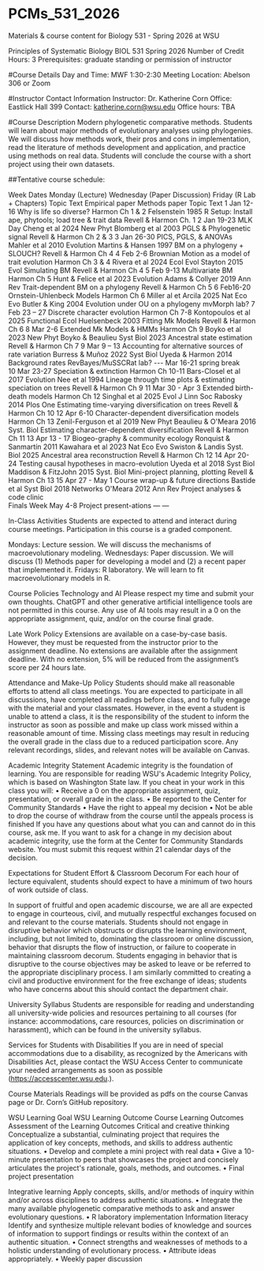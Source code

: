# PCMs_531_2026
Materials &amp; course content for Biology 531 - Spring 2026 at WSU

Principles of Systematic Biology
BIOL 531
Spring 2026
Number of Credit Hours: 3
Prerequisites: graduate standing or permission of instructor

#Course Details
Day and Time: MWF 1:30-2:30
Meeting Location: Abelson 306 or Zoom

#Instructor Contact Information
Instructor: Dr. Katherine Corn
Office: Eastlick Hall 399
Contact: katherine.corn@wsu.edu
Office hours: TBA

#Course Description
Modern phylogenetic comparative methods. Students will learn about major methods of evolutionary analyses using phylogenies. We will discuss how methods work, their pros and cons in implementation, read the literature of methods development and application, and practice using methods on real data. Students will conclude the course with a short project using their own datasets.


##Tentative course schedule:

Week	Dates	Monday (Lecture)	Wednesday (Paper Discussion)	Friday (R Lab + Chapters)
		Topic	Text	Empirical paper	Methods paper	Topic	Text
1	Jan 12-16	Why is life so diverse?	Harmon Ch 1 & 2		Felsenstein 1985	R Setup: Install ape, phytools; load tree & trait data	Revell & Harmon Ch. 1
2	Jan 19-23	MLK Day		Cheng et al 2024 New Phyt	Blomberg et al 2003	PGLS & Phylogenetic signal	Revell & Harmon Ch 2 & 3
3	Jan 26-30	PICS, PGLS, & ANOVAs		Mahler et al 2010 Evolution	Martins & Hansen 1997	BM on a phylogeny + SLOUCH?	Revell & Harmon Ch 4
4	Feb 2-6	Brownian Motion as a model of trait evolution	Harmon Ch 3 & 4	Rivera et al 2024 Ecol Evol	Stayton 2015 Evol	Simulating BM	Revell & Harmon Ch 4
5	Feb 9-13	Multivariate BM	Harmon Ch 5	Hunt & Felice et al 2023 Evolution	Adams & Collyer 2019 Ann Rev	Trait-dependent BM on a phylogeny	Revell & Harmon Ch 5
6	Feb16-20	Ornstein-Uhlenbeck Models	Harmon Ch 6	Miller al et Arcila 2025 Nat Eco Evo	Butler & King 2004	Evolution under OU on a phylogeny	mvMorph lab?
7	Feb 23 – 27	Discrete character evolution	Harmon Ch 7-8	Kontopoulos et al 2025 Functional Ecol	Huelsenbeck 2003	Fitting Mk Models	Revell & Harmon Ch 6
8	Mar 2-6	Extended Mk Models & HMMs	Harmon Ch 9	Boyko et al 2023 New Phyt	Boyko & Beaulieu Syst Biol 2023	Ancestral state estimation	Revell & Harmon Ch 7
9	Mar 9 – 13	Accounting for alternative sources of rate variation		Burress & Muñoz 2022 Syst Biol	Uyeda & Harmon 2014	Background rates	RevBayes/MuSSCRat lab?
---	Mar 16-21	spring break					
10	Mar 23-27	Speciation & extinction	Harmon Ch 10-11	Bars-Closel et al 2017 Evolution	Nee et al 1994	Lineage through time plots & estimating speciation on trees	Revell & Harmon Ch 9
11	Mar 30 - Apr 3	Extended birth-death models	Harmon Ch 12	Singhal et al 2025 Evol J Linn Soc	Rabosky 2014 Plos One	Estimating time-varying diversification on trees	Revell & Harmon Ch 10
12	Apr 6-10	Character-dependent diversification models	Harmon Ch 13	Zenil-Ferguson et al 2019 New Phyt	Beaulieu & O'Meara 2016 Syst. Biol	Estimating character-dependent diversification	Revell & Harmon Ch 11
13	Apr 13 - 17	Biogeo-graphy & community ecology	Ronquist & Sanmartín 2011	Kawahara et al 2023 Nat Eco Evo	Swiston & Landis Syst. Biol 2025	Ancestral area reconstruction	Revell & Harmon Ch 12
14	Apr 20-24	Testing causal hypotheses in macro-evolution		Uyeda et al 2018 Syst Biol	Maddison & FitzJohn 2015 Syst. Biol	Mini-project planning, plotting	Revell & Harmon Ch 13
15	Apr 27 - May 1	Course wrap-up & future directions		Bastide et al Syst Biol 2018 Networks	O'Meara 2012 Ann Rev	Project analyses & code clinic	
Finals Week	May 4-8	Project present-ations		—		—	

In-Class Activities
Students are expected to attend and interact during course meetings. Participation in this course is a graded component.

Mondays: Lecture session. We will discuss the mechanisms of macroevolutionary modeling.
Wednesdays: Paper discussion. We will discuss (1) Methods paper for developing a model and (2) a recent paper that implemented it.
Fridays: R laboratory. We will learn to fit macroevolutionary models in R.


Course Policies
Technology and AI
Please respect my time and submit your own thoughts. ChatGPT and other generative artificial intelligence tools are not permitted in this course. Any use of AI tools may result in a 0 on the appropriate assignment, quiz, and/or on the course final grade. 

Late Work Policy
Extensions are available on a case-by-case basis. However, they must be requested from the instructor prior to the assignment deadline. No extensions are available after the assignment deadline. With no extension, 5% will be reduced from the assignment’s score per 24 hours late.
  
Attendance and Make-Up Policy 
Students should make all reasonable efforts to attend all class meetings. You are expected to participate in all discussions, have completed all readings before class, and to fully engage with the material and your classmates. However, in the event a student is unable to attend a class, it is the responsibility of the student to inform the instructor as soon as possible and make up class work missed within a reasonable amount of time. Missing class meetings may result in reducing the overall grade in the class due to a reduced participation score. Any relevant recordings, slides, and relevant notes will be available on Canvas.

Academic Integrity Statement
Academic integrity is the foundation of learning. You are responsible for reading WSU's Academic Integrity Policy, which is based on Washington State law. If you cheat in your work in this class you will:
•	Receive a 0 on the appropriate assignment, quiz, presentation, or overall grade in the class.
•	Be reported to the Center for Community Standards
•	Have the right to appeal my decision
•	Not be able to drop the course of withdraw from the course until the appeals process is finished
If you have any questions about what you can and cannot do in this course, ask me.
If you want to ask for a change in my decision about academic integrity, use the form at the Center for Community Standards website. You must submit this request within 21 calendar days of the decision.

Expectations for Student Effort & Classroom Decorum 
For each hour of lecture equivalent, students should expect to have a minimum of two hours of work outside of class.
 
In support of fruitful and open academic discourse, we are all are expected to engage in courteous, civil, and mutually respectful exchanges focused on and relevant to the course materials. Students should not engage in disruptive behavior which obstructs or disrupts the learning environment, including, but not limited to, dominating the classroom or online discussion, behavior that disrupts the flow of instruction, or failure to cooperate in maintaining classroom decorum. Students engaging in behavior that is disruptive to the course objectives may be asked to leave or be referred to the appropriate disciplinary process. I am similarly committed to creating a civil and productive environment for the free exchange of ideas; students who have concerns about this should contact the department chair.
 
University Syllabus
Students are responsible for reading and understanding all university-wide policies and resources pertaining to all courses (for instance: accommodations, care resources, policies on discrimination or harassment), which can be found in the university syllabus.

Services for Students with Disabilities
If you are in need of special accommodations due to a disability, as recognized by the Americans with Disabilities Act, please contact the WSU Access Center to communicate your needed arrangements as soon as possible (https://accesscenter.wsu.edu.).
 
Course Materials 
Readings will be provided as pdfs on the course Canvas page or Dr. Corn’s GitHub repository.

WSU Learning Goal 	WSU Learning Outcome	Course Learning Outcomes	Assessment of the Learning Outcomes
Critical and creative thinking	Conceptualize a substantial, culminating project that requires the application of key concepts, methods, and skills to address authentic situations.	•	Develop and complete a mini project with real data
•	Give a 10-minute presentation to peers that showcases the project and concisely articulates the project's rationale, goals, methods, and outcomes.	•	Final project presentation

Integrative learning	Apply concepts, skills, and/or methods of inquiry within and/or across disciplines to address authentic situations.	•	Integrate the many available phylogenetic comparative methods to ask and answer evolutionary questions.
	•	R laboratory implementation
Information literacy	Identify and synthesize multiple relevant bodies of knowledge and sources of information to support findings or results within the context of an authentic situation.	•	Connect strengths and weaknesses of methods to a holistic understanding of evolutionary process.
•	Attribute ideas appropriately.	•	Weekly paper discussion


